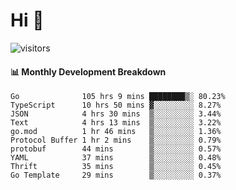 # Hi 👋
 
![visitors](https://visitor-badge.glitch.me/badge?page_id=sorcererxw.sorcererx)

#### 📊 Monthly Development Breakdown

<!--START_SECTION:waka-->
```text
Go              105 hrs 9 mins ████████▒░ 80.23%
TypeScript      10 hrs 50 mins ▓░░░░░░░░░ 8.27%
JSON            4 hrs 30 mins  ▒░░░░░░░░░ 3.44%
Text            4 hrs 13 mins  ▒░░░░░░░░░ 3.22%
go.mod          1 hr 46 mins   ▒░░░░░░░░░ 1.36%
Protocol Buffer 1 hr 2 mins    ▒░░░░░░░░░ 0.79%
protobuf        44 mins        ▒░░░░░░░░░ 0.57%
YAML            37 mins        ▒░░░░░░░░░ 0.48%
Thrift          35 mins        ▒░░░░░░░░░ 0.45%
Go Template     29 mins        ▒░░░░░░░░░ 0.37%
```
<!--END_SECTION:waka-->
